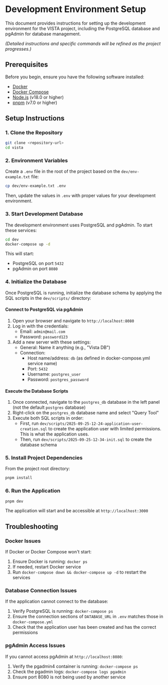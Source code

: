 # Development Environment Setup

This document provides instructions for setting up the development environment
for the VISTA project, including the PostgreSQL database and pgAdmin for
database management.

_(Detailed instructions and specific commands will be refined as the project
progresses.)_

## Prerequisites

Before you begin, ensure you have the following software installed:

- [Docker](https://docs.docker.com/get-docker/)
- [Docker Compose](https://docs.docker.com/compose/install/)
- [Node.js](https://nodejs.org/en/download/) (v18.0 or higher)
- [pnpm](https://pnpm.io/installation) (v7.0 or higher)

## Setup Instructions

### 1. Clone the Repository

```bash
git clone <repository-url>
cd vista
```

### 2. Environment Variables

Create a `.env` file in the root of the project based on the
`dev/env-example.txt` file:

```bash
cp dev/env-example.txt .env
```

Then, update the values in `.env` with proper values for your development
environment.

### 3. Start Development Database

The development environment uses PostgreSQL and pgAdmin. To start these
services:

```bash
cd dev
docker-compose up -d
```

This will start:

- PostgreSQL on port `5432`
- pgAdmin on port `8080`

### 4. Initialize the Database

Once PostgreSQL is running, initialize the database schema by applying the SQL
scripts in the `dev/scripts/` directory:

#### Connect to PostgreSQL via pgAdmin

1. Open your browser and navigate to `http://localhost:8080`
2. Log in with the credentials:
   - Email: `admin@mail.com`
   - Password: `password123`
3. Add a new server with these settings:
   - General: Name it anything (e.g., "Vista DB")
   - Connection:
     - Host name/address: `db` (as defined in docker-compose.yml service name)
     - Port: `5432`
     - Username: `postgres_user`
     - Password: `postgres_password`

#### Execute the Database Scripts

1. Once connected, navigate to the `postgres_db` database in the left panel (not
   the default `postgres` database)
2. Right-click on the `postgres_db` database name and select "Query Tool"
3. Execute both SQL scripts in order:
   - First, run `dev/scripts/2025-09-25-12-24-application-user-creation.sql` to
     create the application user with limited permissions. This is what the
     application uses.
   - Then, run `dev/scripts/2025-09-25-12-34-init.sql` to create the database
     schema

### 5. Install Project Dependencies

From the project root directory:

```bash
pnpm install
```

### 6. Run the Application

```bash
pnpm dev
```

The application will start and be accessible at `http://localhost:3000`

## Troubleshooting

### Docker Issues

If Docker or Docker Compose won't start:

1. Ensure Docker is running: `docker ps`
2. If needed, restart Docker service
3. Run `docker-compose down && docker-compose up -d` to restart the services

### Database Connection Issues

If the application cannot connect to the database:

1. Verify PostgreSQL is running: `docker-compose ps`
2. Ensure the connection sections of `DATABASE_URL` in `.env` matches those in
   `docker-compose.yml`
3. Check that the application user has been created and has the correct
   permissions

### pgAdmin Access Issues

If you cannot access pgAdmin at `http://localhost:8080`:

1. Verify the pgadmin4 container is running: `docker-compose ps`
2. Check the pgadmin logs: `docker-compose logs pgadmin`
3. Ensure port 8080 is not being used by another service
